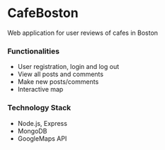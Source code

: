 # CafeBoston
Web application for user reviews of cafes in Boston

### Functionalities
- User registration, login and log out
- View all posts and comments
- Make new posts/comments
- Interactive map

### Technology Stack
- Node.js, Express
- MongoDB
- GoogleMaps API
